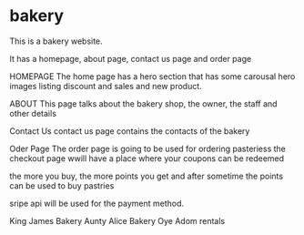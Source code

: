 # bakery

This is a bakery website.

It has a homepage, about page, contact us page and order page


HOMEPAGE
The home page has a hero section that has some carousal hero images listing discount and sales and new product.

ABOUT
This page talks about the bakery shop, the owner, the staff and other details

Contact Us 
contact us page contains the contacts of the bakery

Oder Page
The order page is going  to be used for ordering pasteriess
the checkout page wwill have a place where your coupons can be redeemed

the more you buy, the more points you get and after sometime the points can be used to buy pastries

sripe api will be used for the payment method.

King James Bakery
Aunty Alice Bakery
Oye Adom rentals
<!-----------Comment----------!>
